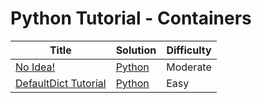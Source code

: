 # Python Tutorial - Containers

| Title | Solution | Difficulty |
| ----- | -------- | ---------- |
| [No Idea!](https://www.hackerrank.com/challenges/no-idea) | [Python](./No%20Idea!/main.py) | Moderate |
| [DefaultDict Tutorial](https://www.hackerrank.com/challenges/defaultdict-tutorial) | [Python](./DefaultDict%20Tutorial/main.py) | Easy |
